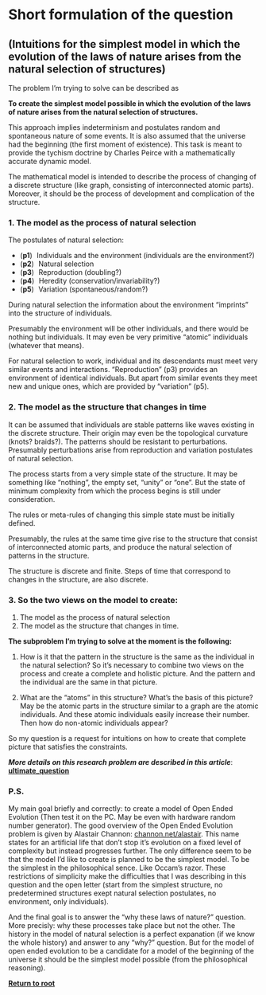 # Short formulation of the question

## (Intuitions for the simplest model in which the evolution of the laws of nature arises from the natural selection of structures)

The problem I’m trying to solve can be described as

**To create the simplest model possible in which the evolution of the laws of nature arises from the natural selection of structures.**

This approach implies indeterminism and postulates random and spontaneous nature of some events. It is also assumed that the universe had the beginning (the first moment of existence). This task is meant to provide the tychism doctrine by Charles Peirce with a mathematically accurate dynamic model.

The mathematical model is intended to describe the process of changing of a discrete structure (like graph, consisting of interconnected atomic parts). Moreover, it should be the process of development and complication of the structure.

### 1. The model as the process of natural selection

The postulates of natural selection:

* (**p1**) Individuals and the environment (individuals are the environment?)
* (**p2**) Natural selection
* (**p3**) Reproduction (doubling?)
* (**p4**) Heredity (conservation/invariability?)
* (**p5**) Variation (spontaneous/random?)

During natural selection the information about the environment “imprints” into the structure of individuals.

Presumably the environment will be other individuals, and there would be nothing but individuals. It may even be very primitive “atomic” individuals (whatever that means).

For natural selection to work, individual and its descendants must meet very similar events and interactions. “Reproduction” (p3) provides an environment of identical individuals. But apart from similar events they meet new and unique ones, which are provided by “variation” (p5).

### 2. The model as the structure that changes in time

It can be assumed that individuals are stable patterns like waves existing in the discrete structure. Their origin may even be the topological curvature (knots? braids?). The patterns should be resistant to perturbations. Presumably perturbations arise from reproduction and variation postulates of natural selection.

The process starts from a very simple state of the structure. It may be something like “nothing”, the empty set, “unity” or “one”. But the state of minimum complexity from which the process begins is still under consideration.

The rules or meta-rules of changing this simple state must be initially defined.

Presumably, the rules at the same time give rise to the structure that consist of interconnected atomic parts, and produce the natural selection of patterns in the structure.

The structure is discrete and finite. Steps of time that correspond to changes in the structure, are also discrete.

### 3. So the two views on the model to create:

1. The model as the process of natural selection
2. The model as the structure that changes in time.

**The subproblem I’m trying to solve at the moment is the following:**

1) How is it that the pattern in the structure is the same as the individual in the natural selection? So it’s necessary to combine two views on the process and create a complete and holistic picture. And the pattern and the individual are the same in that picture.

2) What are the “atoms” in this structure? What’s the basis of this picture? May be the atomic parts in the structure similar to a graph are the atomic individuals. And these atomic individuals easily increase their number. Then how do non-atomic individuals appear?

So my question is a request for intuitions on how to create that complete picture that satisfies the constraints.

_**More details on this research problem are described in this article**_: [**ultimate\_question**](ultimate_question.md)


### P.S.

My main goal briefly and correctly: to create a model of Open Ended Evolution (Then test it on the PC. May be even with hardware random number generator). The good overview of the Open Ended Evolution problem is given by Alastair Channon: [channon.net/alastair](http://www.channon.net/alastair/). This name states for an artificial life that don’t stop it’s evolution on a fixed level of complexity but instead progresses further. The only difference seem to be that the model I’d like to create is planned to be the simplest model. To be the simplest in the philosophical sence. Like Occam’s razor. These restrictions of simplicity make the difficulties that I was describing in this question and the open letter (start from the simplest structure, no predetermined structures exept natural selection postulates, no environment, only individuals).

And the final goal is to answer the “why these laws of nature?” question. More precisly: why these processes take place but not the other. The history in the model of natural selection is a perfect expanation (if we know the whole history) and answer to any “why?” question. But for the model of open ended evolution to be a candidate for a model of the beginning of the universe it should be the simplest model possible (from the philosophical reasoning).

[**Return to root**](https://github.com/kiwi0fruit/ultimate-question)
